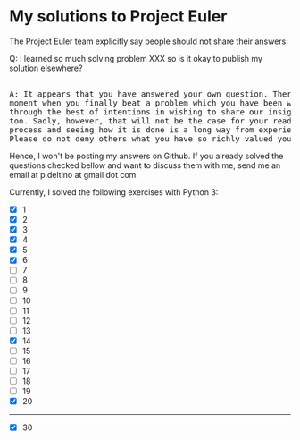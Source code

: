 # My solutions to Project Euler

The Project Euler team explicitly say people should not share their answers:

Q: I learned so much solving problem XXX so is it okay to publish my solution elsewhere?
<pre>

A: It appears that you have answered your own question. There is nothing quite like that "Aha!" 
moment when you finally beat a problem which you have been working on for some time. It is often 
through the best of intentions in wishing to share our insights so that others can enjoy that moment
too. Sadly, however, that will not be the case for your readers. Real learning is an active
process and seeing how it is done is a long way from experiencing that epiphany of discovery. 
Please do not deny others what you have so richly valued yourself.
</pre>

Hence, I won't be posting my answers on Github. If you already solved the questions checked bellow 
and want to discuss them with me, send me an email at p.deltino at gmail dot com.

Currently, I solved the following exercises with Python 3:

- [X] 1
- [x] 2
- [x] 3
- [x] 4
- [X] 5
- [X] 6
- [ ] 7
- [ ] 8
- [ ] 9
- [ ] 10
- [ ] 11
- [ ] 12
- [ ] 13
- [X] 14
- [ ] 15
- [ ] 16
- [ ] 17
- [ ] 18
- [ ] 19
- [X] 20
---
- [X] 30

